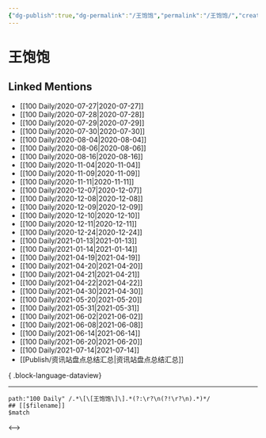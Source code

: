 ```yaml
---
{"dg-publish":true,"dg-permalink":"/王饱饱","permalink":"/王饱饱/","created":"2023-04-06T21:24:20.000+08:00","updated":"2023-08-24T19:44:04.925+08:00"}
---
```


# 王饱饱

## Linked Mentions
- [[100 Daily/2020-07-27\|2020-07-27]]
- [[100 Daily/2020-07-28\|2020-07-28]]
- [[100 Daily/2020-07-29\|2020-07-29]]
- [[100 Daily/2020-07-30\|2020-07-30]]
- [[100 Daily/2020-08-04\|2020-08-04]]
- [[100 Daily/2020-08-06\|2020-08-06]]
- [[100 Daily/2020-08-16\|2020-08-16]]
- [[100 Daily/2020-11-04\|2020-11-04]]
- [[100 Daily/2020-11-09\|2020-11-09]]
- [[100 Daily/2020-11-11\|2020-11-11]]
- [[100 Daily/2020-12-07\|2020-12-07]]
- [[100 Daily/2020-12-08\|2020-12-08]]
- [[100 Daily/2020-12-09\|2020-12-09]]
- [[100 Daily/2020-12-10\|2020-12-10]]
- [[100 Daily/2020-12-11\|2020-12-11]]
- [[100 Daily/2020-12-24\|2020-12-24]]
- [[100 Daily/2021-01-13\|2021-01-13]]
- [[100 Daily/2021-01-14\|2021-01-14]]
- [[100 Daily/2021-04-19\|2021-04-19]]
- [[100 Daily/2021-04-20\|2021-04-20]]
- [[100 Daily/2021-04-21\|2021-04-21]]
- [[100 Daily/2021-04-22\|2021-04-22]]
- [[100 Daily/2021-04-30\|2021-04-30]]
- [[100 Daily/2021-05-20\|2021-05-20]]
- [[100 Daily/2021-05-31\|2021-05-31]]
- [[100 Daily/2021-06-02\|2021-06-02]]
- [[100 Daily/2021-06-08\|2021-06-08]]
- [[100 Daily/2021-06-14\|2021-06-14]]
- [[100 Daily/2021-06-20\|2021-06-20]]
- [[100 Daily/2021-07-14\|2021-07-14]]
- [[Publish/资讯站盘点总结汇总\|资讯站盘点总结汇总]]

{ .block-language-dataview}

---

```expander
path:"100 Daily" /.*\[\[王饱饱\]\].*(?:\r?\n(?!\r?\n).*)*/
## [[$filename]]
$match
```

<-->